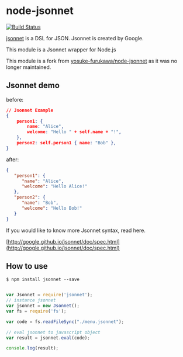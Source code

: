 node-jsonnet
=====================

[![Build Status](https://travis-ci.org/legovaer/node-jsonnet.svg?branch=master)](https://travis-ci.org/legovaer/node-jsonnet)

[jsonnet](http://google.github.io/jsonnet/doc/index.html) is a DSL for JSON. Jsonnet is created by Google.

This module is a Jsonnet wrapper for Node.js

This module is a fork from [yosuke-furukawa/node-jsonnet](https://github.com/yosuke-furukawa/node-jsonnet) as it was no longer maintained.

Jsonnet demo
---------------------

before:

```json
// Jsonnet Example
{
    person1: {
        name: "Alice",
        welcome: "Hello " + self.name + "!",
    },
    person2: self.person1 { name: "Bob" },
}
```

after:

```json
{
   "person1": {
      "name": "Alice",
      "welcome": "Hello Alice!"
   },
   "person2": {
      "name": "Bob",
      "welcome": "Hello Bob!"
   }
}
```

If you would like to know more Jsonnet syntax, read here.

[http://google.github.io/jsonnet/doc/spec.html](http://google.github.io/jsonnet/doc/spec.html)

How to use
--------------------

```shell
$ npm install jsonnet --save
```

```javascript

var Jsonnet = require('jsonnet');
// instance jsonnet
var jsonnet = new Jsonnet();
var fs = require('fs');

var code = fs.readFileSync("./menu.jsonnet");

// eval jsonnet to javascript object
var result = jsonnet.eval(code);

console.log(result);
```
